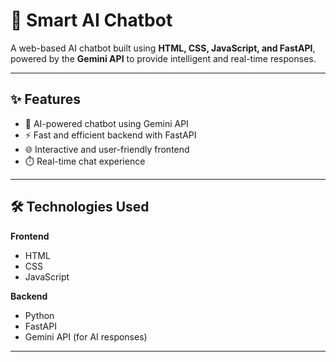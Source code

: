 # 🤖 Smart AI Chatbot

A web-based AI chatbot built using **HTML, CSS, JavaScript, and FastAPI**, powered by the **Gemini API** to provide intelligent and real-time responses.

---

## ✨ Features

- 💬 AI-powered chatbot using Gemini API
- ⚡ Fast and efficient backend with FastAPI
- 🌐 Interactive and user-friendly frontend
- ⏱️ Real-time chat experience

---

## 🛠️ Technologies Used

**Frontend**  
- HTML  
- CSS  
- JavaScript  

**Backend**  
- Python  
- FastAPI  
- Gemini API (for AI responses)  

---

